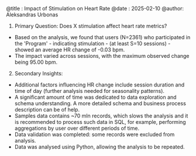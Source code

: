 
@title : Impact of Stimulation on Heart Rate
@date  : 2025-02-10
@author: Aleksandras Urbonas

1. Primary Question: Does X stimulation affect heart rate metrics?
- Based on the analysis, we found that users (N=2361) who participated in the 'Program' - indicating stimulation - (at least S=10 sessions) - showed an average HR change of -0.03 bpm. 
- The impact varied across sessions, with the maximum observed change being 95.00 bpm.

2. Secondary Insights:
- Additional factors influencing HR change include session duration and time of day (further analysis needed for seasonality patterns).
- A significant amount of time was dedicated to data exploration and schema understanding. A more detailed schema and business process description can be of help.
- Samples data contains ~70 mln records, which slows the analysis and it is recommended to process such data in SQL, for example, performing aggregations by user over different periods of time.
- Data validation was completed: some records were excluded from analysis.
- Data was analysed using Python, allowing the analysis to be repeated.
